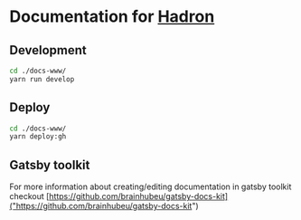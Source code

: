 # Documentation for [Hadron]("http://hadron.pro")

## Development
```bash
cd ./docs-www/
yarn run develop
```

## Deploy
```bash
cd ./docs-www/
yarn deploy:gh
```

## Gatsby toolkit
For more information about creating/editing documentation in gatsby toolkit checkout [https://github.com/brainhubeu/gatsby-docs-kit]("https://github.com/brainhubeu/gatsby-docs-kit")

